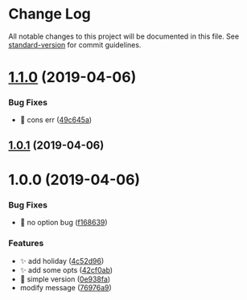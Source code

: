 # Change Log

All notable changes to this project will be documented in this file. See [standard-version](https://github.com/conventional-changelog/standard-version) for commit guidelines.

# [1.1.0](https://github.com/huruji/webpack-plugin-996icu/compare/v1.0.1...v1.1.0) (2019-04-06)


### Bug Fixes

* :bug: cons err ([49c645a](https://github.com/huruji/webpack-plugin-996icu/commit/49c645a))



## [1.0.1](https://github.com/huruji/webpack-plugin-996icu/compare/v1.0.0...v1.0.1) (2019-04-06)



# 1.0.0 (2019-04-06)


### Bug Fixes

* :bug: no option bug ([f168639](https://github.com/huruji/webpack-plugin-996icu/commit/f168639))


### Features

* :sparkles: add holiday ([4c52d96](https://github.com/huruji/webpack-plugin-996icu/commit/4c52d96))
* :sparkles: add some opts ([42cf0ab](https://github.com/huruji/webpack-plugin-996icu/commit/42cf0ab))
* :tada: simple version ([0e938fa](https://github.com/huruji/webpack-plugin-996icu/commit/0e938fa))
* modify message ([76976a9](https://github.com/huruji/webpack-plugin-996icu/commit/76976a9))
